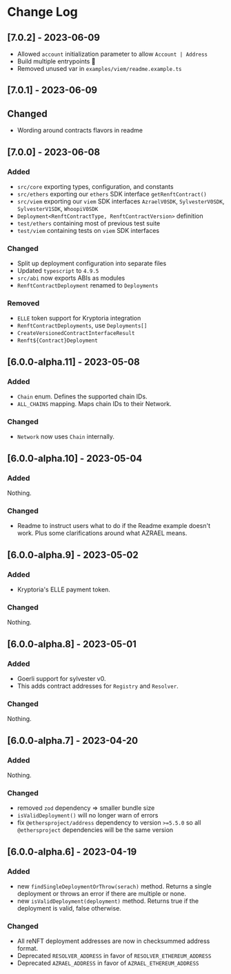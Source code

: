 # Change Log

## [7.0.2] - 2023-06-09

- Allowed `account` initialization parameter to allow `Account | Address`
- Build multiple entrypoints 🤞
- Removed unused var in `examples/viem/readme.example.ts`

## [7.0.1] - 2023-06-09

## Changed

- Wording around contracts flavors in readme

## [7.0.0] - 2023-06-08

### Added

- `src/core` exporting types, configuration, and constants
- `src/ethers` exporting our `ethers` SDK interface `getRenftContract()`
- `src/viem` exporting our `viem` SDK interfaces `AzraelV0SDK`, `SylvesterV0SDK`, `SylvesterV1SDK`, `WhoopiV0SDK`
- `Deployment<RenftContractType, RenftContractVersion>` definition
- `test/ethers` containing most of previous test suite
- `test/viem` containing tests on `viem` SDK interfaces

### Changed

- Split up deployment configuration into separate files
- Updated `typescript` to `4.9.5`
- `src/abi` now exports ABIs as modules
- `RenftContractDeployment` renamed to `Deployments`

### Removed

- `ELLE` token support for Kryptoria integration
- `RenftContractDeployments`, use `Deployments[]`
- `CreateVersionedContractInterfaceResult`
- `Renft${Contract}Deployment`

## [6.0.0-alpha.11] - 2023-05-08

### Added

- `Chain` enum. Defines the supported chain IDs.
- `ALL_CHAINS` mapping. Maps chain IDs to their Network.

### Changed

- `Network` now uses `Chain` internally.

## [6.0.0-alpha.10] - 2023-05-04

### Added

Nothing.

### Changed

- Readme to instruct users what to do if the Readme example doesn't work. Plus some clarifications around what AZRAEL means.

## [6.0.0-alpha.9] - 2023-05-02

### Added

- Kryptoria's ELLE payment token.

### Changed

Nothing.

## [6.0.0-alpha.8] - 2023-05-01

### Added

- Goerli support for sylvester v0.
- This adds contract addresses for `Registry` and `Resolver`.

### Changed

Nothing.

## [6.0.0-alpha.7] - 2023-04-20

### Added

Nothing.

### Changed

- removed `zod` dependency => smaller bundle size
- `isValidDeployment()` will no longer warn of errors
- fix `@ethersproject/address` dependency to version `>=5.5.0` so all `@ethersproject` dependencies will be the same version

## [6.0.0-alpha.6] - 2023-04-19

### Added

- new `findSingleDeploymentOrThrow(serach)` method. Returns a single deployment or throws an error if there are multiple or none.
- new `isValidDeployment(deployment)` method. Returns true if the deployment is valid, false otherwise.

### Changed

- All reNFT deployment addresses are now in checksummed address format.
- Deprecated `RESOLVER_ADDRESS` in favor of `RESOLVER_ETHEREUM_ADDRESS`
- Deprecated `AZRAEL_ADDRESS` in favor of `AZRAEL_ETHEREUM_ADDRESS`
